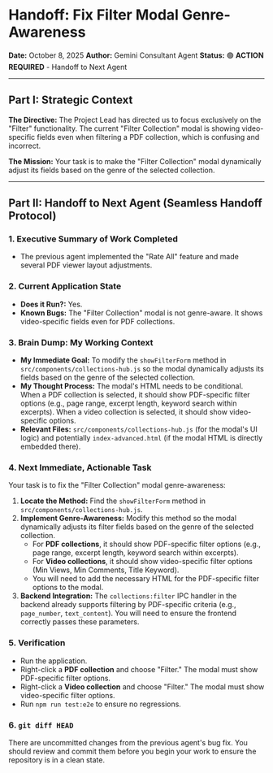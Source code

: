 # Handoff: Fix Filter Modal Genre-Awareness

**Date:** October 8, 2025
**Author:** Gemini Consultant Agent
**Status:** 🟢 **ACTION REQUIRED** - Handoff to Next Agent

---

## Part I: Strategic Context

**The Directive:** The Project Lead has directed us to focus exclusively on the "Filter" functionality. The current "Filter Collection" modal is showing video-specific fields even when filtering a PDF collection, which is confusing and incorrect.

**The Mission:** Your task is to make the "Filter Collection" modal dynamically adjust its fields based on the genre of the selected collection.

---

## Part II: Handoff to Next Agent (Seamless Handoff Protocol)

### 1. Executive Summary of Work Completed

-   The previous agent implemented the "Rate All" feature and made several PDF viewer layout adjustments.

### 2. Current Application State

-   **Does it Run?:** Yes.
-   **Known Bugs:** The "Filter Collection" modal is not genre-aware. It shows video-specific fields even for PDF collections.

### 3. Brain Dump: My Working Context

-   **My Immediate Goal:** To modify the `showFilterForm` method in `src/components/collections-hub.js` so the modal dynamically adjusts its fields based on the genre of the selected collection.
-   **My Thought Process:** The modal's HTML needs to be conditional. When a PDF collection is selected, it should show PDF-specific filter options (e.g., page range, excerpt length, keyword search within excerpts). When a video collection is selected, it should show video-specific options.
-   **Relevant Files:** `src/components/collections-hub.js` (for the modal's UI logic) and potentially `index-advanced.html` (if the modal HTML is directly embedded there).

### 4. Next Immediate, Actionable Task

Your task is to fix the "Filter Collection" modal genre-awareness:

1.  **Locate the Method:** Find the `showFilterForm` method in `src/components/collections-hub.js`.
2.  **Implement Genre-Awareness:** Modify this method so the modal dynamically adjusts its filter fields based on the genre of the selected collection.
    -   For **PDF collections**, it should show PDF-specific filter options (e.g., page range, excerpt length, keyword search within excerpts).
    -   For **Video collections**, it should show video-specific filter options (Min Views, Min Comments, Title Keyword).
    -   You will need to add the necessary HTML for the PDF-specific filter options to the modal.
3.  **Backend Integration:** The `collections:filter` IPC handler in the backend already supports filtering by PDF-specific criteria (e.g., `page_number`, `text_content`). You will need to ensure the frontend correctly passes these parameters.

### 5. Verification

-   Run the application.
-   Right-click a **PDF collection** and choose "Filter." The modal must show PDF-specific filter options.
-   Right-click a **Video collection** and choose "Filter." The modal must show video-specific filter options.
-   Run `npm run test:e2e` to ensure no regressions.

### 6. `git diff HEAD`

There are uncommitted changes from the previous agent's bug fix. You should review and commit them before you begin your work to ensure the repository is in a clean state.

